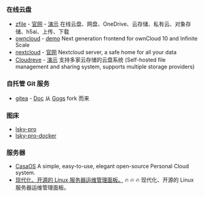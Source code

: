 ### 在线云盘

- [zfile](https://github.com/zfile-dev/zfile) - [官网](https://www.zfile.vip/) - [演示](https://demo.zfile.vip/od)
  在线云盘、网盘、OneDrive、云存储、私有云、对象存储、h5ai、上传、下载
- [owncloud](https://github.com/owncloud/web) - [demo](https://web.owncloud.com/)
  Next generation frontend for ownCloud 10 and Infinite Scale
- [nextcloud](https://github.com/nextcloud/server) - [官网](https://nextcloud.com/)
  Nextcloud server, a safe home for all your data
- [Cloudreve](https://github.com/cloudreve/Cloudreve) - [演示](https://demo.cloudreve.org)
  支持多家云存储的云盘系统 (Self-hosted file management and sharing system, supports multiple storage providers)

### 自托管 Git 服务

- [gitea](https://github.com/go-gitea/gitea/) - [Doc](https://docs.gitea.com/zh-cn/)
  从 [Gogs](https://github.com/gogs/gogs) fork 而来

### 图床

- [lsky-pro](https://github.com/lsky-org/lsky-pro)
- [lsky-pro-docker](https://github.com/HalcyonAzure/lsky-pro-docker)

### 服务器

- [CasaOS](https://github.com/IceWhaleTech/CasaOS)
  A simple, easy-to-use, elegant open-source Personal Cloud system.
- [现代化、开源的 Linux 服务器运维管理面板。](https://github.com/1Panel-dev/1Panel)
  🔥 🔥 🔥 现代化、开源的 Linux 服务器运维管理面板。
